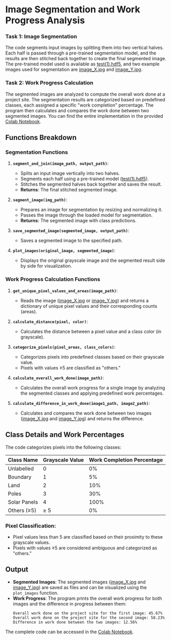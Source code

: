 # Image Segmentation and Work Progress Analysis

### Task 1: Image Segmentation
The code segments input images by splitting them into two vertical halves. Each half is passed through a pre-trained segmentation model, and the results are then stitched back together to create the final segmented image. The pre-trained model used is available as [test(1).hdf5](#), and two example images used for segmentation are [image_X.jpg](https://github.com/Anuragd7440/Image_Analysis/blob/main/Calculating%20Percentage%20Work%20Done/image_X.jpg) and [image_Y.jpg](https://github.com/Anuragd7440/Image_Analysis/blob/main/Calculating%20Percentage%20Work%20Done/image_Y.jpg).

### Task 2: Work Progress Calculation
The segmented images are analyzed to compute the overall work done at a project site. The segmentation results are categorized based on predefined classes, each assigned a specific "work completion" percentage. The program then calculates and compares the work done between two segmented images. You can find the entire implementation in the provided [Colab Notebook](https://github.com/Anuragd7440/Image_Analysis/blob/main/Calculating%20Percentage%20Work%20Done/Calculating_Perct_Work_Done.ipynb).

## Functions Breakdown

### Segmentation Functions

1. **`segment_and_join(image_path, output_path)`**:
   - Splits an input image vertically into two halves.
   - Segments each half using a pre-trained model ([test(1).hdf5](https://github.com/Anuragd7440/Image_Analysis/blob/main/Calculating%20Percentage%20Work%20Done/test(1).hdf5)).
   - Stitches the segmented halves back together and saves the result.
   - **Returns**: The final stitched segmented image.

2. **`segment_image(img_path)`**:
   - Prepares an image for segmentation by resizing and normalizing it.
   - Passes the image through the loaded model for segmentation.
   - **Returns**: The segmented image with class predictions.

3. **`save_segmented_image(segmented_image, output_path)`**:
   - Saves a segmented image to the specified path.

4. **`plot_images(original_image, segmented_image)`**:
   - Displays the original grayscale image and the segmented result side by side for visualization.

### Work Progress Calculation Functions

1. **`get_unique_pixel_values_and_areas(image_path)`**:
   - Reads the image ([image_X.jpg](https://github.com/Anuragd7440/Image_Analysis/blob/main/Calculating%20Percentage%20Work%20Done/image_X.jpg) or [image_Y.jpg](https://github.com/Anuragd7440/Image_Analysis/blob/main/Calculating%20Percentage%20Work%20Done/image_Y.jpg)) and returns a dictionary of unique pixel values and their corresponding counts (areas).

2. **`calculate_distance(pixel, color)`**:
   - Calculates the distance between a pixel value and a class color (in grayscale).

3. **`categorize_pixels(pixel_areas, class_colors)`**:
   - Categorizes pixels into predefined classes based on their grayscale value.
   - Pixels with values ≥5 are classified as "others."

4. **`calculate_overall_work_done(image_path)`**:
   - Calculates the overall work progress for a single image by analyzing the segmented classes and applying predefined work percentages.

5. **`calculate_difference_in_work_done(image1_path, image2_path)`**:
   - Calculates and compares the work done between two images ([image_X.jpg](https://github.com/Anuragd7440/Image_Analysis/blob/main/Calculating%20Percentage%20Work%20Done/image_X.jpg) and [image_Y.jpg](https://github.com/Anuragd7440/Image_Analysis/blob/main/Calculating%20Percentage%20Work%20Done/image_Y.jpg)) and returns the difference.

## Class Details and Work Percentages

The code categorizes pixels into the following classes:

| Class Name    | Grayscale Value | Work Completion Percentage |
| ------------- | --------------- | -------------------------- |
| Unlabelled    | 0               | 0%                         |
| Boundary      | 1               | 5%                         |
| Land          | 2               | 10%                        |
| Poles         | 3               | 30%                        |
| Solar Panels  | 4               | 100%                       |
| Others (≥5)   | ≥ 5             | 0%                         |

### Pixel Classification:
- Pixel values less than 5 are classified based on their proximity to these grayscale values.
- Pixels with values ≥5 are considered ambiguous and categorized as "others."

## Output

- **Segmented Images**: The segmented images ([image_X.jpg](https://github.com/Anuragd7440/Image_Analysis/blob/main/Calculating%20Percentage%20Work%20Done/image_X.jpg) and [image_Y.jpg](https://github.com/Anuragd7440/Image_Analysis/blob/main/Calculating%20Percentage%20Work%20Done/image_Y.jpg)) are saved as files and can be visualized using the `plot_images` function.
- **Work Progress**: The program prints the overall work progress for both images and the difference in progress between them:
  ```plaintext
  Overall work done on the project site for the first image: 45.67%
  Overall work done on the project site for the second image: 58.23%
  Difference in work done between the two images: 12.56%
  ```

The complete code can be accessed in the [Colab Notebook](https://github.com/Anuragd7440/Image_Analysis/blob/main/Calculating%20Percentage%20Work%20Done/Calculating_Perct_Work_Done.ipynb).
